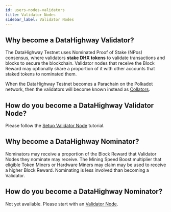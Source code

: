 ```yaml
---
id: users-nodes-validators
title: Validator Nodes
sidebar_label: Validator Nodes
---
```


## Why become a DataHighway Validator?

The DataHighway Testnet uses Nominated Proof of Stake (NPos) consensus, where validators **stake DHX tokens** to validate transactions and blocks to secure the blockchain. Validator nodes that receive the Block Reward may optionally share a proportion of it with other accounts that staked tokens to nominated them.

When the DataHighway Testnet becomes a Parachain on the Polkadot network, then the validators will become known instead as <a href="https://wiki.polkadot.network/docs/en/learn-collator" target="_blank" className="pretty-link pretty-link-colored">Collators</a>.

## How do you become a DataHighway Validator Node?

Please follow the [Setup Validator Node](getting-started/users-nodes-validators.md) tutorial.

## Why become a DataHighway Nominator?

Nominators may receive a proportion of the Block Reward that Validator Nodes they nominate may receive.
The Mining Speed Boost multiplier that eligible Token Miners or Hardware Miners may claim may be used to receive a higher Block Reward. Nominating is less involved than becoming a Validator.

## How do you become a DataHighway Nominator?

Not yet available. Please start with an [Validator Node](getting-started/users-nodes-validators.md).

<!-- Please follow the <a href="https://wiki.polkadot.network/docs/en/learn-collator" target="_blank" className="pretty-link pretty-link-colored">Nominating</a> tutorial. -->
